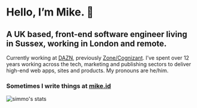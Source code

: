 # Hello, I’m Mike. 👋

## A UK based, front-end software engineer living in Sussex, working in London and remote.

Currently working at [DAZN](https://dazn.com/), previously [Zone/Cognizant](https://zonedigital.com/). I’ve spent over 12 years working across the tech, marketing and publishing sectors to deliver high-end web apps, sites and products. My pronouns are he/him.

### Sometimes I write things at [mike.id](https://mike.id)

![simmo's stats](https://github-readme-stats.vercel.app/api?username=simmo&show_icons=true&theme=dark&hide_title=true&hide=contribs,issues&count_private=true&hide_rank=true&hide_border=true)

<!--
**simmo/simmo** is a ✨ _special_ ✨ repository because its `README.md` (this file) appears on your GitHub profile.

Here are some ideas to get you started:

- 🔭 I’m currently working on ...
- 🌱 I’m currently learning ...
- 👯 I’m looking to collaborate on ...
- 🤔 I’m looking for help with ...
- 💬 Ask me about ...
- 📫 How to reach me: ...
- 😄 Pronouns: ...
- ⚡ Fun fact: ...
-->
